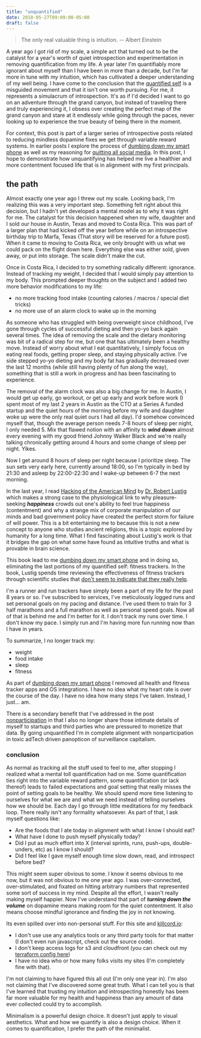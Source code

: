 ```yaml
---
title: "unquantified"
date: 2018-05-27T09:09:00-05:00
draft: false
---
```


> The only real valuable thing is intuition.
> -- Albert Einstein

A year ago I got rid of my scale, a simple act that turned out to be the catalyst for a year's worth of quiet introspection and experimentation in removing quantification from my life. A year later I'm quantifiably more ignorant about myself than I have been in more than a decade, but I'm far more in tune with my intuition, which has cultivated a deeper understanding of my well being. I have come to the conclusion that the [quantified self](https://en.wikipedia.org/wiki/Quantified_self) is a misguided movement and that it isn't one worth pursuing. For me, it represents a simulacrum of introspection. It's as if I'd decided I want to go on an adventure through the grand canyon, but instead of traveling there and truly experiencing it, I obsess over creating the perfect map of the grand canyon and stare at it endlessly while going through the paces, never looking up to experience the true beauty of being there in the moment.

For context, this post is part of a larger series of introspective posts related to reducing mindless dopamine fixes we get through variable reward systems. In earlier posts I explore the process of [dumbing down my smart phone](https://nomasters.io/posts/dumber-phone/) as well as my reasoning for [quitting all social media](https://nomasters.io/posts/nonparticipation/). In this post, I hope to demonstrate how unquantifying has helped me live a healthier and more contentment focused life that is in alignment with my first principals.

## the path

Almost exactly one year ago I threw out my scale. Looking back, I'm realizing this was a very important step. Something felt right about this decision, but I hadn't yet developed a mental model as to why it was right for me. The catalyst for this decision happened when my wife, daughter and I sold our house in Austin, Texas and moved to Costa Rica. This was part of a larger plan that had kicked off the year before while on an introspective birthday trip to Marfa, Texas (That story will be reserved for a future post). When it came to moving to Costa Rica, we only brought with us what we could pack on the flight down here. Everything else was either sold, given away, or put into storage. The scale didn't make the cut.

Once in Costa Rica, I decided to try something radically different: ignorance. Instead of tracking my weight, I decided that I would simply pay attention to my body. This prompted deeper thoughts on the subject and I added two more behavior modifications to my life:

- no more tracking food intake (counting calories / macros / special diet tricks)
- no more use of an alarm clock to wake up in the morning

As someone who has struggled with being overweight since childhood, I've gone through cycles of successful dieting and then yo-yo back again several times. The idea of removing the scale and the dietary monitoring was bit of a radical step for me, but one that has ultimately been a healthy move. Instead of worry about what I eat quantitatively, I simply focus on eating real foods, getting proper sleep, and staying physically active. I've side stepped yo-yo dieting and my body fat has gradually decreased over the last 12 months (while still having plenty of fun along the way), something that is still a work in progress and has been fascinating to experience.

The removal of the alarm clock was also a big change for me. In Austin, I would get up early, go workout, or get up early and work before work (I spent most of my last 2 years in Austin as the CTO at a Series A funded startup and the quiet hours of the morning before my wife and daughter woke up were the only real quiet ours I had all day). I'd somehow convinced myself that, though the average person needs 7-8 hours of sleep per night, I only needed 5. Mix that flawed notion with an affinity to ***wind down*** almost every evening with my good friend Johnny Walker Black and we're really talking chronically getting around 4 hours and some change of sleep per night. Yikes.

Now I get around 8 hours of sleep per night because I prioritize sleep. The sun sets very early here, currently around 18:00, so I'm typically in bed by 21:30 and asleep by 22:00-22:30 and I wake-up between 6-7 the next morning.

In the last year, I read [Hacking of the American Mind](https://www.goodreads.com/book/show/34237719-the-hacking-of-the-american-mind) by [Dr. Robert Lustig](https://en.wikipedia.org/wiki/Robert_Lustig) which makes a strong case to the physiological link to why pleasure-seeking ***happiness*** crowds out one's ability to feel true happiness (contentment) and why a strange mix of corporate manipulation of our minds and bad government policy have created the perfect storm for failure of will power. This is a bit entertaining me to because this is not a new concept to anyone who studies ancient religions, this is a topic explored by humanity for a long time. What I find fascinating about Lustig's work is that it bridges the gap on what some have found as intuitive truths and what is provable in brain science.

This book lead to me [dumbing down my smart phone](https://nomasters.io/posts/dumber-phone/) and in doing so, eliminating the last portions of my quantified self: fitness trackers. In the book, Lustig spends time reviewing the effectiveness of fitness trackers through scientific studies that [don't seem to indicate that they really help](https://www.npr.org/sections/health-shots/2016/09/20/494631423/weight-loss-on-your-wrist-fitness-trackers-may-not-help).

I'm a runner and run trackers have simply been a part of my life for the past 8 years or so. I've subscribed to services, I've meticulously logged runs and set personal goals on my pacing and distance. I've used them to train for 3 half marathons and a full marathon as well as personal speed goals. Now all of that is behind me and I'm better for it. I don't track my runs over time. I don't know my pace. I simply run and I'm having more fun running now than I have in years.

To summarize, I no longer track my:

- weight
- food intake
- sleep
- fitness

As part of [dumbing down my smart phone](https://nomasters.io/posts/dumber-phone/) I removed all health and fitness tracker apps and OS integrations. I have no idea what my heart rate is over the course of the day. I have no idea how many steps I've taken. Instead, I just... am. 

There is a secondary benefit that I've addressed in the post [nonparticipation](https://nomasters.io/posts/nonparticipation/) in that I also no longer share those intimate details of myself to startups and third parties who are pressured to monetize that data. By going unquantified I'm in complete alignment with nonparticipation in toxic adTech driven panopticon of surveillance capitalism. 

### conclusion

As normal as tracking all the stuff used to feel to me, after stopping I realized what a mental toll quantification had on me. Some quantification ties right into the variable reward pattern, some quantification (or lack thereof) leads to failed expectations and goal setting that really misses the point of setting goals to be healthy. We should spend more time listening to ourselves for what we are and what we need instead of telling ourselves how we should be. Each day I go through little meditations for my feedback loop. There really isn't any formality whatsoever. As part of that, I ask myself questions like: 

- Are the foods that I ate today in alignment with what I know I should eat?
- What have I done to push myself physically today?
- Did I put as much effort into X (interval sprints, runs, push-ups, double-unders, etc) as I know I should?
- Did I feel like I gave myself enough time slow down, read, and introspect before bed?

This might seem super obvious to some. I know it seems obvious to me now, but it was not obvious to me one year ago. I was over-connected, over-stimulated, and fixated on hitting arbitrary numbers that represented some sort of success in my mind. Despite all the effort, I wasn't really making myself happier. Now I've understand that part of ***turning down the volume*** on dopamine means making room for the quiet contentment. It also means choose mindful ignorance and finding the joy in not knowing. 

Its even spilled over into non-personal stuff. For this site and [killcord.io](https://killcord.io):

- I don't use use any analytics tools or any third party tools for that matter (I don't even run javascript, check out the source code).
- I don't keep access logs for s3 and cloudfront (you can check out my [terraform config here](https://github.com/nomasters/nomasters.io/tree/master/terraform))
- I have no idea who or how many folks visits my sites (I'm completely fine with that).

I'm not claiming to have figured this all out (I'm only one year in). I'm also not claiming that I've discovered some great truth. What I can tell you is that I've learned that trusting my intuition and introspecting honestly has been far more valuable for my health and happiness than any amount of data ever collected could try to accomplish.

Minimalism is a powerful design choice. It doesn't just apply to visual aesthetics. What and how we quantify is also a design choice. When it comes to quantification, I prefer the path of the minimalist.
